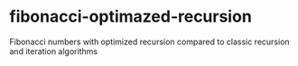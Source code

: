 # fibonacci-optimazed-recursion
Fibonacci numbers with optimized recursion compared to classic recursion and iteration algorithms
